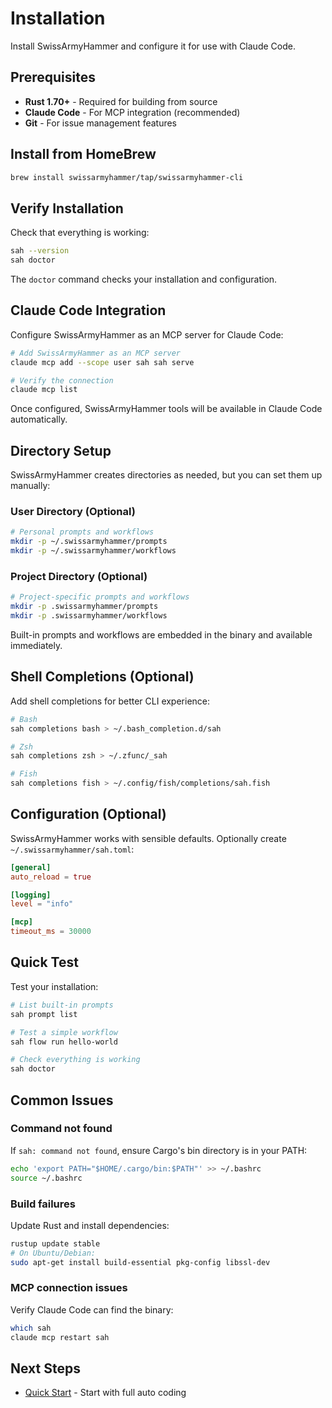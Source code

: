 # Installation

Install SwissArmyHammer and configure it for use with Claude Code.

## Prerequisites

- **Rust 1.70+** - Required for building from source
- **Claude Code** - For MCP integration (recommended)
- **Git** - For issue management features

## Install from HomeBrew

```bash
brew install swissarmyhammer/tap/swissarmyhammer-cli
```

## Verify Installation

Check that everything is working:
```bash
sah --version
sah doctor
```

The `doctor` command checks your installation and configuration.

## Claude Code Integration

Configure SwissArmyHammer as an MCP server for Claude Code:

```bash
# Add SwissArmyHammer as an MCP server
claude mcp add --scope user sah sah serve

# Verify the connection
claude mcp list
```

Once configured, SwissArmyHammer tools will be available in Claude Code automatically.

## Directory Setup

SwissArmyHammer creates directories as needed, but you can set them up manually:

### User Directory (Optional)
```bash
# Personal prompts and workflows
mkdir -p ~/.swissarmyhammer/prompts
mkdir -p ~/.swissarmyhammer/workflows
```

### Project Directory (Optional)
```bash
# Project-specific prompts and workflows
mkdir -p .swissarmyhammer/prompts
mkdir -p .swissarmyhammer/workflows
```

Built-in prompts and workflows are embedded in the binary and available immediately.

## Shell Completions (Optional)

Add shell completions for better CLI experience:

```bash
# Bash
sah completions bash > ~/.bash_completion.d/sah

# Zsh
sah completions zsh > ~/.zfunc/_sah

# Fish
sah completions fish > ~/.config/fish/completions/sah.fish
```

## Configuration (Optional)

SwissArmyHammer works with sensible defaults. Optionally create `~/.swissarmyhammer/sah.toml`:

```toml
[general]
auto_reload = true

[logging]
level = "info"

[mcp]
timeout_ms = 30000
```

## Quick Test

Test your installation:

```bash
# List built-in prompts
sah prompt list

# Test a simple workflow
sah flow run hello-world

# Check everything is working
sah doctor
```

## Common Issues

### Command not found
If `sah: command not found`, ensure Cargo's bin directory is in your PATH:
```bash
echo 'export PATH="$HOME/.cargo/bin:$PATH"' >> ~/.bashrc
source ~/.bashrc
```

### Build failures
Update Rust and install dependencies:
```bash
rustup update stable
# On Ubuntu/Debian:
sudo apt-get install build-essential pkg-config libssl-dev
```

### MCP connection issues
Verify Claude Code can find the binary:
```bash
which sah
claude mcp restart sah
```

## Next Steps

- [Quick Start](quick-start.md) - Start with full auto coding
